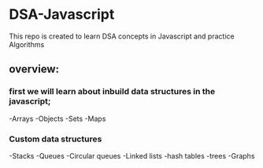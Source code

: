 # DSA-Javascript
This repo is created to learn DSA concepts in Javascript and practice Algorithms 

## overview:

### first we will learn about inbuild data structures in the javascript;

-Arrays 
-Objects
-Sets
-Maps

### Custom data structures
-Stacks 
-Queues
-Circular queues
-Linked lists
-hash tables
-trees
-Graphs



